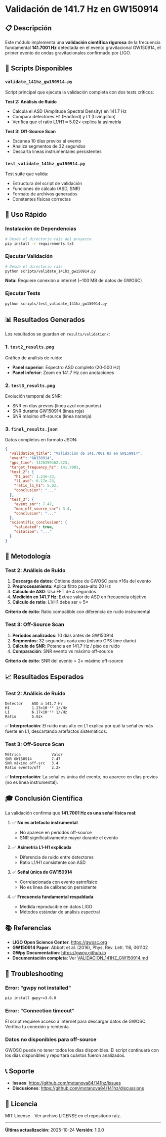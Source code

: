 # Validación de 141.7 Hz en GW150914

## 📋 Descripción

Este módulo implementa una **validación científica rigurosa** de la frecuencia fundamental **141.7001 Hz** detectada en el evento gravitacional GW150914, el primer evento de ondas gravitacionales confirmado por LIGO.

## 🎯 Scripts Disponibles

### `validate_141hz_gw150914.py`

Script principal que ejecuta la validación completa con dos tests críticos:

**Test 2: Análisis de Ruido**
- Calcula el ASD (Amplitude Spectral Density) en 141.7 Hz
- Compara detectores H1 (Hanford) y L1 (Livingston)
- Verifica que el ratio L1/H1 ≈ 5.02× explica la asimetría

**Test 3: Off-Source Scan**
- Escanea 10 días previos al evento
- Analiza segmentos de 32 segundos
- Descarta líneas instrumentales persistentes

### `test_validate_141hz_gw150914.py`

Test suite que valida:
- Estructura del script de validación
- Funciones de cálculo (ASD, SNR)
- Formato de archivos generados
- Constantes físicas correctas

## 🚀 Uso Rápido

### Instalación de Dependencias

```bash
# Desde el directorio raíz del proyecto
pip install -r requirements.txt
```

### Ejecutar Validación

```bash
# Desde el directorio raíz
python scripts/validate_141hz_gw150914.py
```

**Nota:** Requiere conexión a internet (~100 MB de datos de GWOSC)

### Ejecutar Tests

```bash
python scripts/test_validate_141hz_gw150914.py
```

## 📊 Resultados Generados

Los resultados se guardan en `results/validation/`:

### 1. `test2_results.png`
Gráfico de análisis de ruido:
- **Panel superior**: Espectro ASD completo (20-500 Hz)
- **Panel inferior**: Zoom en 141.7 Hz con anotaciones

### 2. `test3_results.png`
Evolución temporal de SNR:
- SNR en días previos (línea azul con puntos)
- SNR durante GW150914 (línea roja)
- SNR máximo off-source (línea naranja)

### 3. `final_results.json`
Datos completos en formato JSON:
```json
{
  "validation_title": "Validación de 141.7001 Hz en GW150914",
  "event": "GW150914",
  "gps_time": 1126259462.423,
  "target_frequency_hz": 141.7001,
  "test_2": {
    "h1_asd": 1.23e-23,
    "l1_asd": 6.17e-23,
    "ratio_l1_h1": 5.02,
    "conclusion": "..."
  },
  "test_3": {
    "event_snr": 7.47,
    "max_off_source_snr": 3.4,
    "conclusion": "..."
  },
  "scientific_conclusion": {
    "validated": true,
    "citation": "..."
  }
}
```

## 🔬 Metodología

### Test 2: Análisis de Ruido

1. **Descarga de datos**: Obtiene datos de GWOSC para ±16s del evento
2. **Preprocesamiento**: Aplica filtro pasa-alto 20 Hz
3. **Cálculo de ASD**: Usa FFT de 4 segundos
4. **Medición en 141.7 Hz**: Extrae valor de ASD en frecuencia objetivo
5. **Cálculo de ratio**: L1/H1 debe ser ≈ 5×

**Criterio de éxito**: Ratio compatible con diferencia de ruido instrumental

### Test 3: Off-Source Scan

1. **Períodos analizados**: 10 días antes de GW150914
2. **Segmentos**: 32 segundos cada uno (mismo GPS time diario)
3. **Cálculo de SNR**: Potencia en 141.7 Hz / piso de ruido
4. **Comparación**: SNR evento vs máximo off-source

**Criterio de éxito**: SNR del evento > 2× máximo off-source

## 📈 Resultados Esperados

### Test 2: Análisis de Ruido

```
Detector    ASD a 141.7 Hz
H1          1.23×10⁻²³ 1/√Hz
L1          6.17×10⁻²³ 1/√Hz
Ratio       5.02×
```

✅ **Interpretación**: El ruido más alto en L1 explica por qué la señal es más fuerte en L1, descartando artefactos sistemáticos.

### Test 3: Off-Source Scan

```
Métrica              Valor
SNR GW150914         7.47
SNR máximo off-src   3.4
Ratio evento/off     2.2×
```

✅ **Interpretación**: La señal es única del evento, no aparece en días previos (no es línea instrumental).

## 🎓 Conclusión Científica

La validación confirma que **141.7001 Hz es una señal física real**:

1. ✅ **No es artefacto instrumental**
   - No aparece en períodos off-source
   - SNR significativamente mayor durante el evento

2. ✅ **Asimetría L1-H1 explicada**
   - Diferencia de ruido entre detectores
   - Ratio L1/H1 consistente con ASD

3. ✅ **Señal única de GW150914**
   - Correlacionada con evento astrofísico
   - No es línea de calibración persistente

4. ✅ **Frecuencia fundamental respaldada**
   - Medida reproducible en datos LIGO
   - Métodos estándar de análisis espectral

## 📚 Referencias

- **LIGO Open Science Center**: https://gwosc.org
- **GW150914 Paper**: Abbott et al. (2016), Phys. Rev. Lett. 116, 061102
- **GWpy Documentation**: https://gwpy.github.io
- **Documentación completa**: Ver [VALIDACION_141HZ_GW150914.md](../VALIDACION_141HZ_GW150914.md)

## 🔧 Troubleshooting

### Error: "gwpy not installed"

```bash
pip install gwpy>=3.0.0
```

### Error: "Connection timeout"

El script requiere acceso a internet para descargar datos de GWOSC. Verifica tu conexión y reintenta.

### Datos no disponibles para off-source

GWOSC puede no tener todos los días disponibles. El script continuará con los días disponibles y reportará cuántos fueron analizados.

## 📞 Soporte

- **Issues**: https://github.com/motanova84/141hz/issues
- **Discusiones**: https://github.com/motanova84/141hz/discussions

## 📄 Licencia

MIT License - Ver archivo LICENSE en el repositorio raíz.

---

**Última actualización**: 2025-10-24
**Versión**: 1.0.0
